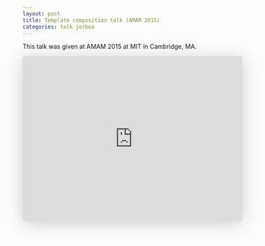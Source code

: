 ```yaml
---
layout: post
title: Template composition talk (AMAM 2015)
categories: talk jerboa
---
```


This talk was given at AMAM 2015 at MIT in Cambridge, MA.

<iframe class="speakerdeck-iframe" frameborder="0" src="https://speakerdeck.com/player/487bdb288083439c9c0c328f9835b18c?slide=2" title="Anchor synthesis via template composition" allowfullscreen="true" style="border: 0px; background: padding-box padding-box rgba(0, 0, 0, 0.1); margin: 0px; padding: 0px; border-radius: 6px; box-shadow: rgba(0, 0, 0, 0.2) 0px 5px 40px; width: 100%; height: auto; aspect-ratio: 560 / 420;" data-ratio="1.3333333333333333"></iframe>
